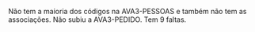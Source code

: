 Não tem a maioria dos códigos na AVA3-PESSOAS e também não tem as associações. Não subiu a AVA3-PEDIDO. Tem 9 faltas.
